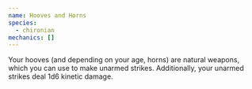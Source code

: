 ```yaml
---
name: Hooves and Horns
species:
  - chironian
mechanics: []
---
```

Your hooves (and depending on your age, horns) are natural weapons, which you can use to make unarmed strikes. Additionally, your unarmed strikes deal 1d6 kinetic damage.
